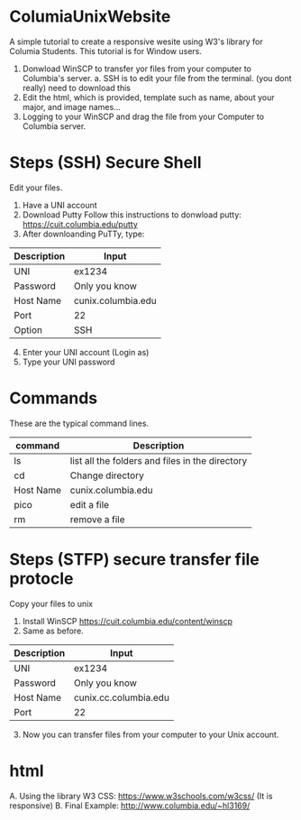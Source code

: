 # ColumiaUnixWebsite
A simple tutorial to create a responsive wesite using W3's library for Columia Students. 
This tutorial is for Window users. 
1. Donwload WinSCP to transfer yor files from your computer to Columbia's server. 
a. SSH is to edit your file from the terminal. (you dont really) need to download this
2. Edit the html, which is provided, template such as name, about your major, and image names...
3. Logging to your WinSCP and drag the file from your Computer to Columbia server. 

# Steps (SSH) Secure Shell
Edit your files. 
1. Have a UNI account 
2. Download Putty 
    Follow this instructions to donwload putty: https://cuit.columbia.edu/putty
3. After downloanding PuTTy, type:

Description | Input
------------ | -------------
UNI | ex1234
Password | Only you know
Host Name | cunix.columbia.edu
Port | 22
Option | SSH

    
4. Enter your UNI account (Login as)
5. Type your UNI password

# Commands
These are the typical command lines.

command | Description
------------ | -------------
ls | list all the folders and files in the directory
cd | Change directory 
Host Name | cunix.columbia.edu
pico | edit a file
rm | remove a file

# Steps (STFP) secure transfer file protocle
Copy your files to unix
1. Install WinSCP
    https://cuit.columbia.edu/content/winscp
2. Same as before. 

Description | Input
------------ | -------------
UNI | ex1234
Password | Only you know
Host Name | cunix.cc.columbia.edu
Port | 22

3. Now you can transfer files from your computer to your Unix account. 

# html
A. Using the library W3 CSS: https://www.w3schools.com/w3css/ (It is responsive)
B. Final Example: http://www.columbia.edu/~hl3169/
